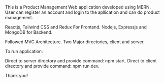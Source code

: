 This is a Product Management Web application developed using MERN. User can register an account and login to the apllication and can do product management.

Reactjs, Tailwind CSS and Redux For Frontend. 
Nodejs, Expressjs and MongoDB for Backend. 

Followed MVC Architecture. Two Major directories, client and server.

To run application: 

Direct to server directory and provide command: npm start.
Direct to client directory and provide command: npm run dev.

Thank you!
